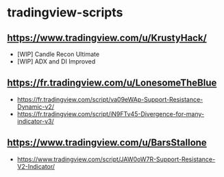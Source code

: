 # tradingview-scripts

## https://www.tradingview.com/u/KrustyHack/

* [WIP] Candle Recon Ultimate
* [WIP] ADX and DI Improved

## https://fr.tradingview.com/u/LonesomeTheBlue

* https://fr.tradingview.com/script/va09eWAp-Support-Resistance-Dynamic-v2/
* https://fr.tradingview.com/script/iN9FTv45-Divergence-for-many-indicator-v3/

## https://www.tradingview.com/u/BarsStallone

* https://www.tradingview.com/script/JAW0oW7R-Support-Resistance-V2-Indicator/
